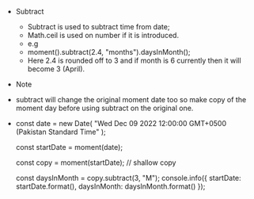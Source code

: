  - Subtract
    - Subtract is used to subtract time from date;
    - Math.ceil is used on number if it is introduced.
    - e.g
    - moment().subtract(2.4, "months").daysInMonth(); 
    - Here 2.4 is rounded off to 3 and if month is 6 currently then it will become 3 (April).

- Note 
- subtract will change the original moment date too so make copy of the moment day before using subtract on the original one.
- const date = new Date(
    "Wed Dec 09 2022 12:00:00 GMT+0500 (Pakistan Standard Time"
  );

  const startDate = moment(date);

  const copy = moment(startDate); // shallow copy

  const daysInMonth = copy.subtract(3, "M");
  console.info({
    startDate: startDate.format(),
    daysInMonth: daysInMonth.format()
  });
